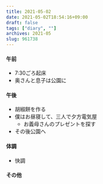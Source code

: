 ```yaml
---
title: 2021-05-02
date: 2021-05-02T18:54:16+09:00
draft: false
tags: ["diary", ""]
archives: 2021-05
slug: 961738
---
```

#### 午前
- 7:30ごろ起床
- 奥さんと息子は公園に
#### 午後
- 胡椒餅を作る
- 僕はお昼寝して、三人で夕方電気屋
  - お義母さんのプレゼントを探す
- その後公園へ
#### 体調
- 快調
#### その他
